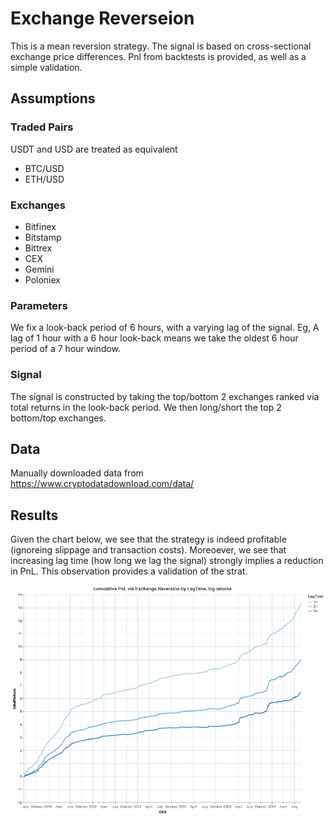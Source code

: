 # Exchange Reverseion
This is a mean reversion strategy. The signal is based on cross-sectional exchange price differences. Pnl from backtests is provided, as well as a simple validation. 

## Assumptions

### Traded Pairs
USDT and USD are treated as equivalent
 - BTC/USD
 - ETH/USD

### Exchanges
 - Bitfinex
 - Bitstamp
 - Bittrex
 - CEX
 - Gemini
 - Poloniex

### Parameters
We fix a look-back period of 6 hours, with a varying lag of the signal. Eg, A lag of 1 hour with a 6 hour look-back means we take the oldest 6 hour period of a 7 hour window.

### Signal
The signal is constructed by taking the top/bottom 2 exchanges ranked via total returns in the look-back period. We then long/short the top 2 bottom/top exchanges.

## Data
Manually downloaded data from https://www.cryptodatadownload.com/data/

## Results
Given the chart below, we see that the strategy is indeed profitable (ignoreing slippage and transaction costs).
Moreoever, we see that increasing lag time (how long we lag the signal) strongly implies a reduction in PnL. This observation provides a validation of the strat.

![alt text](image.png)